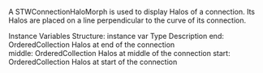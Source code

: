 A STWConnectionHaloMorph is used to display Halos of a connection. Its Halos are placed on a line perpendicular to the curve of its connection.

Instance Variables
Structure:
instance var 	Type 							Description 
end:			OrderedCollection<Morph>  	Halos at end of the connection		
middle:	            OrderedCollection<Morph>  	Halos at middle of the connection
start:			OrderedCollection<Morph>  	Halos at start of the connection
